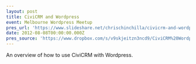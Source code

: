```yaml
---
layout: post
title: CiviCRM and Wordpress
event: Melbourne Wordpress Meetup
pres_url: 'https://www.slideshare.net/chrischinchilla/civicrm-and-wordpress'
date: 2012-08-08T00:00:00.000Z
pres_source: 'https://www.dropbox.com/s/v9skjeitzn3ncd9/CiviCRM%20Wordpress.pptx?dl=0'
---
```


An overview of how to use CiviCRM with Wordpress.
